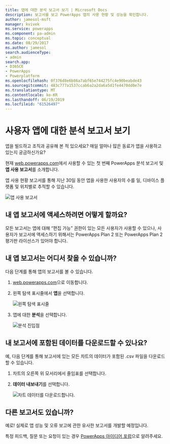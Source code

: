 ```yaml
---
title: 앱에 대한 분석 보고서 보기 | Microsoft Docs
description: 보고서를 보고 PowerApps 앱의 사용 현황 및 성능을 확인합니다.
author: jamesol-msft
manager: kvivek
ms.service: powerapps
ms.component: pa-admin
ms.topic: conceptual
ms.date: 08/29/2017
ms.author: jamesol
search.audienceType:
- admin
search.app:
- D365CE
- PowerApps
- Powerplatform
ms.openlocfilehash: 0f376d8e6b86a7abf65e744275fc4e90beabde43
ms.sourcegitcommit: 483c777a1537ccab6a2a2da6a5d1fe4470dd0e7e
ms.translationtype: MT
ms.contentlocale: ko-KR
ms.lasthandoff: 06/19/2019
ms.locfileid: "61526497"
---
```

# <a name="view-analytics-reports-for-your-app"></a>사용자 앱에 대한 분석 보고서 보기
앱을 빌드하고 조직과 공유해 본 적 있으세요?  매일 얼마나 많은 동료가 앱을 사용하고 있는지 궁금하신가요?

현재 [web.powerapps.com](https://web.powerapps.com/?utm_source=padocs&utm_medium=linkinadoc&utm_campaign=referralsfromdoc)에서 사용할 수 있는 첫 번째 PowerApps 분석 보고서 및 **앱 사용 보고서**를 소개합니다.

앱 사용 현황 보고서를 통해 지난 30일 동안 앱을 사용한 사용자의 수를 일, 디바이스 플랫폼 및 위치별로 추적할 수 있습니다.

![앱 사용 보고서](./media/app-analytics/analytics.png)

## <a name="how-do-i-get-access-to-my-apps-reports"></a>내 앱 보고서에 액세스하려면 어떻게 할까요?
모든 보고서는 앱에 대해 “편집 가능” 권한이 있는 모든 사용자가 사용할 수 있으나, 사용자가 보고서에 액세스하기 위해서는 PowerApps Plan 2 또는 PowerApps Plan 2 평가판 라이선스가 있어야 합니다.

## <a name="where-do-i-find-my-apps-reports"></a>내 앱 보고서는 어디서 찾을 수 있습니까?
다음 단계를 통해 앱의 보고서를 볼 수 있습니다.

1. [web.powerapps.com](https://web.powerapps.com/?utm_source=padocs&utm_medium=linkinadoc&utm_campaign=referralsfromdoc)으로 이동합니다.
2. 왼쪽 탐색 표시줄에서 **앱**을 선택합니다.
   
    ![왼쪽 탐색 표시줄](./media/app-analytics/left-nav.png)
3. 앱에 대한 **분석**을 선택합니다.
   
    ![분석 진입점](./media/app-analytics/analytics-entry-point.png)

## <a name="can-i-download-the-data-behind-my-reports"></a>내 보고서에 포함된 데이터를 다운로드할 수 있나요?
예, 다음 단계를 통해 보고서에 있는 모든 차트의 데이터가 포함된 .csv 파일을 다운로드할 수 있습니다.

1. 차트의 오른쪽 위 모서리에서 줄임표를 선택합니다.
2. **데이터 내보내기**를 선택합니다.
   
    ![차트 데이터를 다운로드합니다.](./media/app-analytics/analytics-download.png)

## <a name="are-there-going-to-be-any-other-reports"></a>다른 보고서도 있습니까?
예로! 실제로 앱 성능 및 오류 보고에 관한 유사한 보고서를 개발할 예정입니다.

특정 피드백, 질문 또는 요청이 있는 경우 [PowerApps 아이디어 포럼](https://powerusers.microsoft.com/t5/PowerApps-Ideas/idb-p/PowerAppsIdeas)으로 알려주세요.

